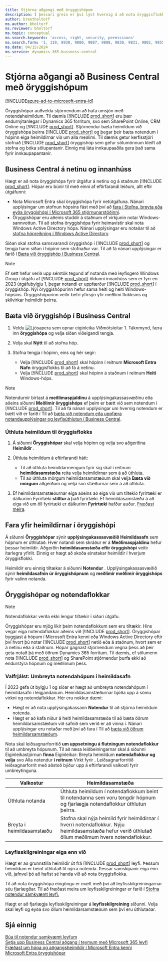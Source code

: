 ```yaml
---
title: Stjórna aðgangi með öryggishópum
description: Í þessari grein er því lýst hvernig á að nota öryggisflokka til að skilgreina notendaheimildir.
author: brentholtorf
ms.author: bholtorf
ms.reviewer: bholtorf
ms.topic: conceptual
ms.search.keywords: 'access, right, security, permissions'
ms.search.form: '1, 119, 8930, 9800, 9807, 9808, 9830, 9831, 9802, 9855, 9862, 9875_Primary, 9874_Primary, 9873_Primary, 9872_Primary, 9877_Primary, 9869_Primary, 9868_Primary, 9871_Primary'
ms.date: 04/15/2024
ms.service: dynamics-365-business-central
---
```


# <a name="control-access-to-business-central-using-security-groups"></a>Stjórna aðgangi að Business Central með öryggishópum

[!INCLUDE[azure-ad-to-microsoft-entra-id](~/../shared-content/shared/azure-ad-to-microsoft-entra-id.md)]

Öryggishópar auðvelda stjórnendum að hafa umsjón með notendaheimildum. Til dæmis [!INCLUDE [prod_short](includes/prod_short.md)] eru þær endurnýtanlegar í Dynamics 365 forritum, svo sem SharePoint Online, CRM Online og [!INCLUDE [prod_short](includes/prod_short.md)]. Stjórnendur bæta heimildum við öryggishópa þeirra [!INCLUDE [prod_short](includes/prod_short.md)] og þegar þeir bæta notendum í hópinn eiga heimildirnar við um alla meðlimi. Til dæmis getur kerfisstjóri stofnað [!INCLUDE [prod_short](includes/prod_short.md)] öryggishóp sem gefur sölumönnum kleift að stofna og bóka sölupantanir. Einnig má láta innkaupaaðila gera það sama fyrir innkaupapantanir.

## <a name="business-central-online-and-on-premises"></a>Business Central á netinu og innanhúss

Hægt er að nota öryggishópa fyrir útgáfur á netinu og á staðnum [!INCLUDE [prod_short](includes/prod_short.md)]. Hópar eru búnir til með einni af eftirfarandi leiðum, allt eftir útgáfunni:

* Nota Microsoft Entra skal öryggishópa fyrir netútgáfuna. Nánari upplýsingar um stofnun hópsins fást með því að [fara í Stofna, breyta eða eyða öryggishópi í Microsoft 365 stjórnunarstöðinni](/microsoft-365/admin/email/create-edit-or-delete-a-security-group).
* Öryggishópar eru aðeins studdir á staðnum ef virkjunin notar Windows-sannvottun. Til að stofna öryggishópa fyrir heimavistir skal nota Windows Active Directory hópa. Nánari upplýsingar eru notaðar til að [stofna hópreikning í Windows Active Directory](/windows/security/operating-system-security/network-security/windows-firewall/create-a-group-account-in-active-directory). 

Síðan skal stofna samsvarandi öryggishóp í [!INCLUDE [prod_short](includes/prod_short.md)] og tengja hann síðan í hópinn sem stofnaður var. Til að fá nánari upplýsingar er farið í [Bæta við öryggishóp í Business Central](#add-a-security-group-in-business-central).

> [!NOTE]
> Ef sett hefur verið upp sérstök tegund af notanda með leyfisgerð Windows Group í útgáfu af [!INCLUDE [prod_short](includes/prod_short.md)] öldunni innanhúss sem er fyrr en 2023 útgáfubylgju 1, þegar notandi er uppfærður [!INCLUDE [prod_short](includes/prod_short.md)] í öryggishóp. Nýi öryggishópurinn hefur sama heiti og heiti Windows-hópsins. Öryggishópurinn veitir betri yfirsýn yfir meðlimi flokksins og skilvirkar heimildir þeirra.

## <a name="add-a-security-group-in-business-central"></a>Bæta við öryggishóp í Business Central

1. Veldu ![Ljósapera sem opnar eiginleika Viðmótsleitar 1.](media/ui-search/search_small.png "Segðu mér hvað þú vilt gera") Táknmynd, færa inn **öryggishópa** og velja síðan viðeigandi tengja.
1. Velja skal **Nýtt** til að stofna hóp.
1. Stofna tengja í hópinn, eins og hér segir:

    * Velja [!INCLUDE [prod_short](includes/prod_short.md)] skal hópinn í reitnum **Microsoft Entra Nafn** öryggisflokks til að fá á netinu.
    * Velja [!INCLUDE [prod_short](includes/prod_short.md)] skal hópinn á staðnum í reitnum **Heiti** Windows-hóps.

> [!NOTE]
> Notendurnir birtast á **meðlimaspjaldinu** á upplýsingakassasvæðinu eða aðeins síðunni **Meðlimir öryggishóps** ef þeim er bætt við sem notendum í [!INCLUDE [prod_short](includes/prod_short.md)]. Til að fá nánari upplýsingar um hvernig notendum er bætt við er farið í Til að [bæta við notendum eða uppfæra notandaupplýsingar og leyfisúthlutun í Business Central](ui-how-users-permissions.md#adduser).  

### <a name="assign-permissions-to-a-security-group"></a>Úthluta heimildum til öryggisflokks

1. Á síðunni **Öryggishópar** skal velja hópinn og velja svo aðgerðina **Heimildir** .
1. Úthluta heimildum á eftirfarandi hátt:

    * Til að úthluta heimildarmengum fyrir sig skal í reitnum **heimildasamstæða**  reita velja heimildirnar sem á að úthluta.
    * Til að úthluta mörgum heimildarsamstæðum skal velja **Bæta við mörgum** aðgerðum og velja svo stæðurnar sem á að úthluta.
1. Ef heimildarsamstæðurnar eiga aðeins að eiga við um tiltekið fyrirtæki er dálkurinn Fyrirtæki **stilltur á** það fyrirtæki. Ef heimildasamstæða á að eiga við um öll fyrirtæki er dálkurinn **Fyrirtæki** hafður auður. [Fræðast meira](ui-define-granular-permissions.md#control-access-to-specific-companies).

## <a name="review-the-permissions-in-a-security-group"></a>Fara yfir heimildirnar í öryggishópi

Á síðunni **Öryggishópar** sýnir **upplýsingakassasvæðið Heimildasafn** sem hópnum er úthlutað. Hver notandi sem skráður er á **Meðlimaspjaldinu** hefur þessar heimildir. Aðgerðin **heimildasamstæða eftir öryggishópi** veitir ítarlegra yfirlit. Einnig er hægt að skoða einstakar heimildir í hverjum öryggisflokki.

Heimildir eru einnig tiltækar á síðunni **Notendur** . Upplýsingakassasvæðið sýnir **heimildasafnin úr öryggishópnum** og **meðlimir meðlimir öryggishóps** fyrir valinn notanda.

## <a name="security-groups-and-user-groups"></a>Öryggishópar og notendaflokkar

> [!NOTE]
> Notendaflokkar verða ekki lengur tiltækir í síðari útgáfu.

Öryggishópar eru mjög líkir þeim notendaflokkum sem eru tiltækir. Hins vegar eiga notendaflokkar aðeins við [!INCLUDE [prod_short](includes/prod_short.md)]. Öryggishópar byggjast á hópum í Microsoft Entra kenni eða Windows Active Directory eftir því hvort þú notar [!INCLUDE [prod_short](includes/prod_short.md)] netið eða á staðnum, hvort sem er á netinu eða á staðnum. Hópar gagnast stjórnendum vegna þess að þeir geta notað þá með öðrum Dynamics 365 forritum. Til dæmis, ef sölumenn nota [!INCLUDE [prod_short](includes/prod_short.md)] og SharePoint stjórnendur þurfa ekki að endurstýra hópnum og meðlimum þess.

### <a name="optional-convert-user-groups-to-permission-sets"></a>Valfrjálst: Umbreyta notendahópum í heimildasafn

Í 2023 gefa út bylgju 1 og síðar er hægt að umbreyta notendahópum í heimildasafn í leigjandanum. Heimildasamstæðurnar bjóða upp á sömu virkni og notendaflokkar. Hér eru nokkur dæmi:

* Hægt er að nota upplýsingakassann **Notendur** til að stjórna heimildum notenda.
* Hægt er að kafa niður á heiti heimildasamstæða til að bæta öðrum heimildarsamstæðum við safnið sem verið er að vinna í. Nánari upplýsingar eru notaðar með því að fara í Til að [bæta við öðrum heimildarsamstæðum](ui-define-granular-permissions.md#to-add-other-permission-sets).

Nota skal leiðsagnarforritið **um uppsetningu á flutningum notendaflokkur** til að umbreyta hópunum. Til að ræsa leiðbeiningarnar skal á síðunni Eiginleikastjórnun **finna** Eiginleikar: Breyta heimildum **notendaflokkur og velja** svo Alla notendur **í reitnum** Virkt fyrir **.**  Leiðsagnarforritið leiðsagnarforrit með aðstoð býður upp á eftirfarandi valkosti fyrir umbreytinguna.

|Valkostur  |Heimildasamstæða  |
|---------|---------|
|Úthluta notanda     | Úthluta heimildum í notendaflokkum beint til notendanna sem voru tengdir hópnum og fjarlægja notendaflokkur úthlutun þeirra.        |
|Breyta í heimildasamstæðu     | Stofna skal nýja heimild fyrir heimildirnar í hverri notendaflokkur. Nýju heimildasamstæða hefur verið úthlutað öllum meðlimum hvers notendaflokkur.          |

### <a name="license-configurations-still-apply"></a>Leyfisskilgreiningar eiga enn við

Hægt er að grunnstilla heimildir út frá [!INCLUDE [prod_short](includes/prod_short.md)] leyfi. Þessum heimildum er beint úthlutað til nýrra notenda. Þessar samskipanir eiga enn við, jafnvel þó að hafist sé handa við að nota öryggisflokka.

Til að nota öryggishópa eingöngu er mælt með því að leyfisskilgreiningarnar séu fjarlægðar. Til að fræðast meira um leyfisskilgreiningar er farið í [Stofna notendur samkvæmt leyfi.](ui-how-users-permissions.md)

Hægt er að fjarlægja leyfisskilgreiningar á **leyfisskilgreining**  síðunni. Velja skal leyfi og eyða svo öllum heimildarsamstæðum sem því eru úthlutaðar.

## <a name="see-also"></a>Sjá einnig

[Búa til notendur samkvæmt leyfum](ui-how-users-permissions.md)  
[Setja upp Business Central aðgang í teymum með Microsoft 365 leyfi](admin-access-with-m365-license-setup.md)  
[Fræðast um hópa og aðgangsheimildir í Microsoft Entra kenni](/azure/active-directory/fundamentals/concept-learn-about-groups)  
[Microsoft Entra öryggishópar](/windows-server/identity/ad-ds/manage/understand-security-groups)  
